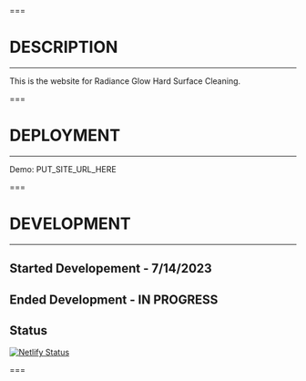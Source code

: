 ===

# DESCRIPTION

---

This is the website for Radiance Glow Hard Surface Cleaning.

===

# DEPLOYMENT

---

Demo: PUT_SITE_URL_HERE

===

# DEVELOPMENT

---

## Started Developement - 7/14/2023

## Ended Development - IN PROGRESS

## Status

[![Netlify Status](https://api.netlify.com/api/v1/badges/f999f31e-91f5-4cb0-8c92-1acf96ea4481/deploy-status)](https://app.netlify.com/sites/spectacular-basbousa-64983e/deploys)

===
